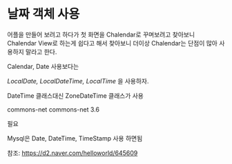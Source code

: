날짜 객체 사용
===

어플을 만들어 보려고 하다가 첫 화면을 Chalendar로 꾸며보려고 찾아보니 Chalendar View로 하는게 쉽다고 해서 찾아보니 더이상 Chalendar는 단점이 많아 사용하지 말라고 한다.

Calendar, Date 사용보다는

*LocalDate, LocalDateTime,  LocalTime* 을 사용하자.


DateTime 클래스대신 ZoneDateTime 클래스가 사용

<dependency>
    <groupId>commons-net</groupId>
    <artifactId>commons-net</artifactId>
    <version>3.6</version>
</dependency>

필요

Mysql은 Date, DateTime, TimeStamp 사용 하면됨

참조: https://d2.naver.com/helloworld/645609
